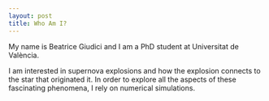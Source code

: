 ```yaml
---
layout: post
title: Who Am I?
---
```


My name is Beatrice Giudici and I am a PhD student at Universitat de València.

I am interested in supernova explosions and how the explosion connects to the star that originated it. 
In order to explore all the aspects of these fascinating phenomena, I rely on numerical simulations.
